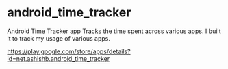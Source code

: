 android_time_tracker
====================

Android Time Tracker app
Tracks the time spent across various apps.
I built it to track my usage of various apps.

https://play.google.com/store/apps/details?id=net.ashishb.android_time_tracker
